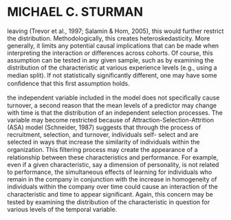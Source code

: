 # MICHAEL C. STURMAN

leaving (Trevor et al., 1997; Salamin & Hom, 2005), this would further restrict the distribution. Methodologically, this creates heteroskedasticity. More generally, it limits any potential causal implications that can be made when interpreting the interaction or differences across cohorts. Of course, this assumption can be tested in any given sample, such as by examining the distribution of the characteristic at various experience levels (e.g., using a median split). If not statistically signiﬁcantly different, one may have some conﬁdence that this ﬁrst assumption holds.

the independent variable included in the model does not speciﬁcally cause turnover, a second reason that the mean levels of a predictor may change with time is that the distribution of an independent selection processes. The variable may become restricted because of Attraction-Selection-Attrition (ASA) model (Schneider, 1987) suggests that through the process of recruitment, selection, and turnover, individuals self- select and are selected in ways that increase the similarity of individuals within the organization. This ﬁltering process may create the appearance of a relationship between these characteristics and performance. For example, even if a given characteristic, say a dimension of personality, is not related to performance, the simultaneous effects of learning for individuals who remain in the company in conjunction with the increase in homogeneity of individuals within the company over time could cause an interaction of the characteristic and time to appear signiﬁcant. Again, this concern may be tested by examining the distribution of the characteristic in question for various levels of the temporal variable.
